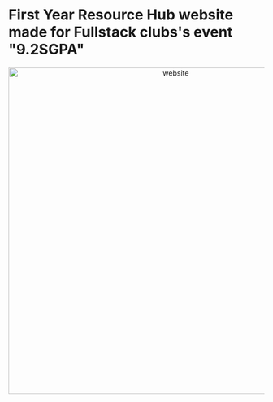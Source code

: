 # First Year Resource Hub website made for Fullstack clubs's event "9.2SGPA"


<p align="center">
  <img src="readme image/pre(1).gif" alt="website" style="width: 643px; height: auto;">
</p>
</br >
</br >


